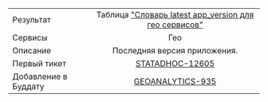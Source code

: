 | | |
|:------------- |:-------------:|
| Результат | Таблица ["Словарь latest app_version для гео сервисов"](https://yt.yandex-team.ru/hahn/navigation?path=//home/maps/analytics/legacy/nile/statadhoc-12605-last-app-version/daily) |
| Сервисы | Гео |
| Описание | Последняя версия приложения. |
| Первый тикет | [STATADHOC-12605](https://st.yandex-team.ru/STATADHOC-12605) |
| Добавление в Буддату | [GEOANALYTICS-935](https://st.yandex-team.ru/GEOANALYTICS-935)
